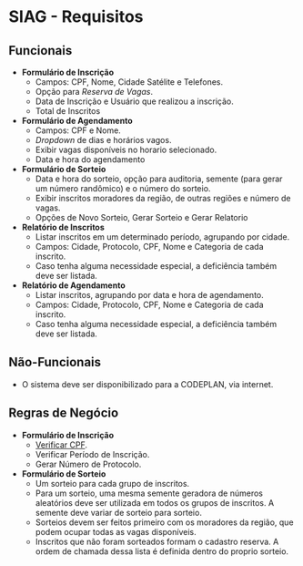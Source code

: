 SIAG - Requisitos
=============


Funcionais
-------------

* **Formulário de Inscrição**
  * Campos: CPF, Nome, Cidade Satélite e Telefones.
  * Opção para *Reserva de Vagas*.
  * Data de Inscrição e Usuário que realizou a inscrição.
  * Total de Inscritos
* **Formulário de Agendamento**
  * Campos: CPF e Nome.
  * *Dropdown* de dias e horários vagos.
  * Exibir vagas disponíveis no horario selecionado.
  * Data e hora do agendamento
* **Formulário de Sorteio**
  * Data e hora do sorteio, opção para auditoria, semente (para gerar um número randômico) e o número do sorteio.
  * Exibir inscritos moradores da região, de outras regiões e número de vagas.
  * Opções de Novo Sorteio, Gerar Sorteio e Gerar Relatorio
* **Relatório de Inscritos**
  * Listar inscritos em um determinado período, agrupando por cidade.
  * Campos: Cidade, Protocolo, CPF, Nome e Categoria de cada inscrito.
  * Caso tenha alguma necessidade especial, a deficiência também deve ser listada.
* **Relatório de Agendamento**
  * Listar inscritos, agrupando por data e hora de agendamento.
  * Campos: Cidade, Protocolo, CPF, Nome e Categoria de cada inscrito.
  * Caso tenha alguma necessidade especial, a deficiência também deve ser listada.
  
Não-Funcionais
----------------

* O sistema deve ser disponibilizado para a CODEPLAN, via internet.

Regras de Negócio
--------------------

* **Formulário de Inscrição**
  * [Verificar CPF](http://pt.wikipedia.org/wiki/D%C3%ADgito_verificador).
  * Verificar Período de Inscrição.
  * Gerar Número de Protocolo.
* **Formulário de Sorteio**
  * Um sorteio para cada grupo de inscritos.
  * Para um sorteio, uma mesma semente geradora de números aleatórios deve ser utilizada em todos os grupos de inscritos. A semente deve variar de sorteio para sorteio.
  * Sorteios devem ser feitos primeiro com os moradores da região, que podem ocupar todas as vagas disponíveis.
  * Inscritos que não foram sorteados formam o cadastro reserva. A ordem de chamada dessa lista é definida dentro do proprio sorteio.
